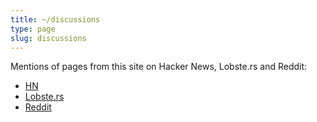 ```yaml
---
title: ~/discussions
type: page
slug: discussions
---
```


Mentions of pages from this site on Hacker News, Lobste.rs and Reddit:

- [HN](https://news.ycombinator.com/from?site=rsapkf.org)
- [Lobste.rs](https://lobste.rs/domain/rsapkf.org)
- [Reddit](https://www.reddit.com/search?q=site:rsapkf.org)
